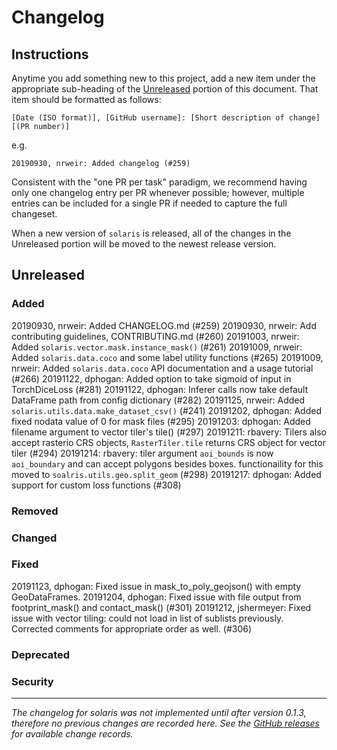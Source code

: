 # Changelog

## Instructions

Anytime you add something new to this project, add a new item under the appropriate sub-heading of the [Unreleased](#unreleased) portion of this document. That item should be formatted as follows:
```
[Date (ISO format)], [GitHub username]: [Short description of change] [(PR number)]
```
e.g.
```
20190930, nrweir: Added changelog (#259)
```
Consistent with the "one PR per task" paradigm, we recommend having only one changelog entry per PR whenever possible; however, multiple entries can be included for a single PR if needed to capture the full changeset.

When a new version of `solaris` is released, all of the changes in the Unreleased portion will be moved to the newest release version.

## Unreleased

### Added
20190930, nrweir: Added CHANGELOG.md (#259)
20190930, nrweir: Add contributing guidelines, CONTRIBUTING.md (#260)
20191003, nrweir: Added `solaris.vector.mask.instance_mask()` (#261)
20191009, nrweir: Added `solaris.data.coco` and some label utility functions (#265)
20191009, nrweir: Added `solaris.data.coco` API documentation and a usage tutorial (#266)
20191122, dphogan: Added option to take sigmoid of input in TorchDiceLoss (#281)
20191122, dphogan: Inferer calls now take default DataFrame path from config dictionary (#282)
20191125, nrweir: Added `solaris.utils.data.make_dataset_csv()` (#241)
20191202, dphogan: Added fixed nodata value of 0 for mask files (#295)
20191203: dphogan: Added filename argument to vector tiler's tile() (#297)
20191211: rbavery: Tilers also accept rasterio CRS objects, `RasterTiler.tile` returns CRS object for vector tiler (#294)
20191214: rbavery: tiler argument `aoi_bounds` is now `aoi_boundary` and can accept polygons besides boxes. functionaility for this moved to `soalris.utils.geo.split_geom` (#298)
20191217: dphogan: Added support for custom loss functions (#308)

### Removed

### Changed

### Fixed
20191123, dphogan: Fixed issue in mask_to_poly_geojson() with empty GeoDataFrames.
20191204, dphogan: Fixed issue with file output from footprint_mask() and contact_mask() (#301)
20191212, jshermeyer: Fixed issue with vector tiling: could not load in list of sublists previously. Corrected comments for appropriate order as well. (#306)

### Deprecated

### Security


---
_The changelog for solaris was not implemented until after version 0.1.3, therefore no previous changes are recorded here. See the [GitHub releases](https://github.com/CosmiQ/solaris/releases) for available change records._
